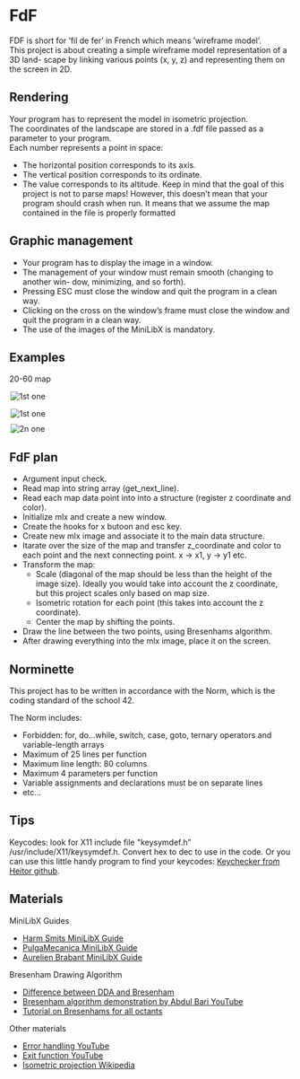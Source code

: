 
# FdF

FDF is short for ’fil de fer’ in French which means ’wireframe
model’.\
This project is about creating a simple wireframe model representation of a 3D land-
scape by linking various points (x, y, z) and representing them on the screen in 2D.



## Rendering

Your program has to represent the model in isometric projection.\
The coordinates of the landscape are stored in a .fdf file passed as a parameter to
your program.\
Each number represents a point in space:
- The horizontal position corresponds to its axis.
- The vertical position corresponds to its ordinate.
- The value corresponds to its altitude.
Keep in mind that the goal of this project is not to parse maps! However, this doesn’t
mean that your program should crash when run. It means that we assume the map
contained in the file is properly formatted

## Graphic management

- Your program has to display the image in a window.
- The management of your window must remain smooth (changing to another win-
dow, minimizing, and so forth).
- Pressing ESC must close the window and quit the program in a clean way.
- Clicking on the cross on the window’s frame must close the window and quit the
program in a clean way.
- The use of the images of the MiniLibX is mandatory.

## Examples
20-60 map

<img
  src="https://framagit.org/uploads/-/system/project/avatar/35715/DeepinScreenshot_select-area_20190112023829.png"
  alt="1st one"
  title="20-60 map"
  style="display: block; margin: 10 auto; max-width: 500px">

  
<img
  src="https://encrypted-tbn0.gstatic.com/images?q=tbn:ANd9GcRrpwL-lRp9K4oLpxazKMir-u5rEn3FCfoQB_Sn23i4Bw&s"
  alt="1st one"
  title="20-60 map"
  style="display: block; margin: 10 auto; max-width: 500px">
<img
  src="https://user-images.githubusercontent.com/21006147/190404961-988cedf9-bed6-417f-bed3-eb5dc2b7afda.png"
  alt="2n one"
  title="20-60 map"
  style="display: block; margin: 10 auto; max-width: 500px">

## FdF plan
- Argument input check.
- Read map into string array (get_next_line).
- Read each map data point into into a structure (register z coordinate and color).
- Initialize mlx and create a new window.
- Create the hooks for x butoon and esc key.
- Create new mlx image and associate it to the main data structure.
- Itarate over the size of the map and transfer z_coordinate and color to each point and the next connecting point. x → x1, y → y1 etc.
- Transform the map:
  - Scale (diagonal of the map should be less than the height of the image size). Ideally you  would take into account the z coordinate, but this project scales only based on map size.
  - Isometric rotation for each point (this takes into account the z coordinate).
  - Center the map by shifting the points.
- Draw the line between the two points, using Bresenhams algorithm.
- After drawing everything into the mlx image, place it on the screen.

## Norminette
This project has to be written in accordance with the Norm, which is the coding standard of the school 42.

The Norm includes:
- Forbidden: for, do...while, switch, case, goto, ternary operators and variable-length arrays 
- Maximum of 25 lines per function
- Maximum line length: 80 columns
- Maximum 4 parameters per function 
- Variable assignments and declarations must be on separate lines
- etc...

  
## Tips

Keycodes: look for X11 include file "keysymdef.h” /usr/include/X11/keysymdef.h. Convert hex to dec to use in the code.
Or you can use this little handy program to find your keycodes: [Keychecker from Heitor github](https://github.com/HeitorMP/minilibx_key_checker/).

## Materials

MiniLibX Guides
 - [Harm Smits MiniLibX Guide](https://harm-smits.github.io/42docs/libs/minilibx)
 - [PulgaMecanica MiniLibX Guide](https://pulgamecanica.herokuapp.com/posts/7)
 - [Aurelien Brabant MiniLibX Guide](https://aurelienbrabant.fr/blog/pixel-drawing-with-the-minilibx)

Bresenham Drawing Algorithm

- [Difference between DDA and Bresenham](https://www.tutorialandexample.com/line-drawing-algorithm)
- [Bresenham algorithm demonstration by Abdul Bari YouTube](https://www.youtube.com/watch?v=RGB-wlatStc&t=2286s)
- [Tutorial on Bresenhams for all octants](https://jstutorial.medium.com/how-to-code-your-first-algorithm-draw-a-line-ca121f9a1395)
   
Other materials
- [Error handling YouTube](https://www.youtube.com/watch?v=OOuZLI5ingc)
- [Exit function YouTube](https://www.youtube.com/watch?v=8RucxSeAemw)
- [Isometric projection Wikipedia](https://en.wikipedia.org/wiki/Isometric_projection)
